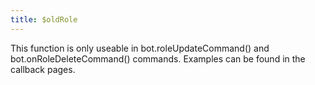 ```yaml
---
title: $oldRole
---
```


This function is only useable in bot.roleUpdateCommand\(\) and bot.onRoleDeleteCommand\(\) commands. Examples can be found in the callback pages.
